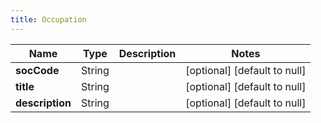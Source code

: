 ```yaml
---
title: Occupation
---
```



| Name | Type | Description | Notes |
|------------ | ------------- | ------------- | -------------|
| **socCode** | String |  | [optional] [default to null] |
| **title** | String |  | [optional] [default to null] |
| **description** | String |  | [optional] [default to null] |
